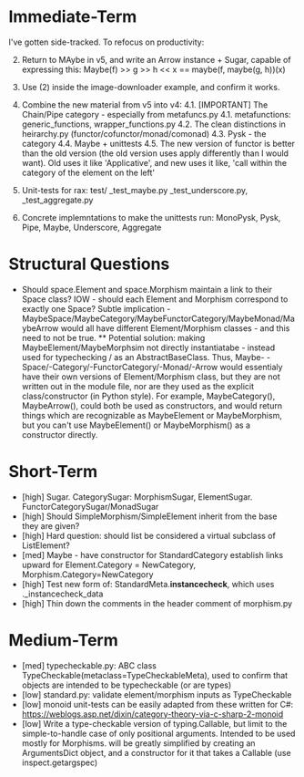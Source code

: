 Immediate-Term
==================
I've gotten side-tracked. To refocus on productivity:

2. Return to MAybe in v5, and write an Arrow instance + Sugar, capable of expressing this:
    Maybe(f) >> g >> h << x == maybe(f, maybe(g, h))(x)

3. Use (2) inside the image-downloader example, and confirm it works.

4. Combine the new material from v5 into v4:
4.1. [IMPORTANT] The Chain/Pipe category - especially from metafuncs.py
4.1. metafunctions: generic_functions, wrapper_functions.py
4.2. The clean distinctions in heirarchy.py (functor/cofunctor/monad/comonad)
4.3. Pysk - the category
4.4. Maybe + unittests
4.5. The new version of functor is better than the old version (the old version uses apply differently than I would want). Old uses it like 'Applicative', and new uses it like, 'call within the category of the element on the left'

5. Unit-tests for rax: test/ _test_maybe.py _test_underscore.py, _test_aggregate.py

5. Concrete implemntations to make the unittests run: MonoPysk, Pysk, Pipe, Maybe, Underscore, Aggregate


Structural Questions
=======================
* Should space.Element and space.Morphism maintain a link to their Space class? IOW - should each Element and Morphism correspond to exactly one Space? Subtle implication - MaybeSpace/MaybeCategory/MaybeFunctorCategory/MaybeMonad/MaybeArrow would all have different Element/Morphism classes - and this need to not be true.
**		Potential solution: making MaybeElement/MaybeMorphsim not directly instantiatabe - instead used for typechecking / as an AbstractBaseClass. Thus, Maybe- -Space/-Category/-FunctorCategory/-Monad/-Arrow would essentialy have their own versions of Element/Morphism class, but they are not written out in the module file, nor are they used as the explicit class/constructor (in Python style). For example, MaybeCategory(), MaybeArrow(), could both be used as constructors, and would return things which are recognizable as MaybeElement or MaybeMorphism, but you can't use MaybeElement() or MaybeMorphism() as a constructor directly.


Short-Term
===============
* [high] Sugar. CategorySugar: MorphismSugar, ElementSugar. FunctorCategorySugar/MonadSugar
* [high] Should SimpleMorphism/SimpleElement inherit from the base they are given?
* [high] Hard question: should list be considered a virtual subclass of ListElement?
* [med] Maybe - have constructor for StandardCategory establish links upward for Element.Category = NewCategory, Morphism.Category=NewCategory
* [high] Test new form of: StandardMeta.__instancecheck__, which uses ._instancecheck_data
* [high] Thin down the comments in the header comment of morphism.py


Medium-Term
================
* [med] typecheckable.py: ABC class TypeCheckable(metaclass=TypeCheckableMeta), used to confirm that objects are intended to be typecheckable (or are types)
* [low] standard.py: validate element/morphism inputs as TypeCheckable
* [low] monoid unit-tests can be easily adapted from these written for C#: https://weblogs.asp.net/dixin/category-theory-via-c-sharp-2-monoid
* [low] Write a type-checkable version of typing.Callable, but limit to the simple-to-handle case of only positional arguments. Intended to be used mostly for Morphisms. will be greatly simplified by creating an ArgumentsDict object, and a constructor for it that takes a Callable (use inspect.getargspec) 
